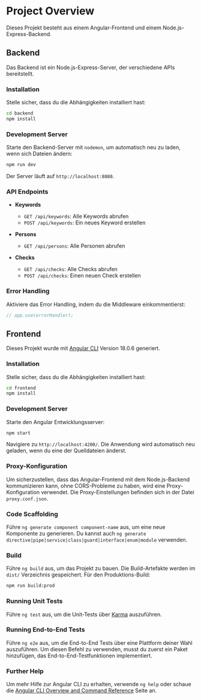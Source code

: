 
# Project Overview

Dieses Projekt besteht aus einem Angular-Frontend und einem Node.js-Express-Backend.

## Backend

Das Backend ist ein Node.js-Express-Server, der verschiedene APIs bereitstellt.

### Installation

Stelle sicher, dass du die Abhängigkeiten installiert hast:

```bash
cd backend
npm install
```

### Development Server

Starte den Backend-Server mit `nodemon`, um automatisch neu zu laden, wenn sich Dateien ändern:

```bash
npm run dev
```

Der Server läuft auf `http://localhost:8080`.

### API Endpoints

- **Keywords**
  - `GET /api/keywords`: Alle Keywords abrufen
  - `POST /api/keywords`: Ein neues Keyword erstellen

- **Persons**
  - `GET /api/persons`: Alle Personen abrufen

- **Checks**
  - `GET /api/checks`: Alle Checks abrufen
  - `POST /api/checks`: Einen neuen Check erstellen

### Error Handling

Aktiviere das Error Handling, indem du die Middleware einkommentierst:

```javascript
// app.use(errorHandler);
```

## Frontend

Dieses Projekt wurde mit [Angular CLI](https://github.com/angular/angular-cli) Version 18.0.6 generiert.

### Installation

Stelle sicher, dass du die Abhängigkeiten installiert hast:

```bash
cd frontend
npm install
```

### Development Server

Starte den Angular Entwicklungsserver:

```bash
npm start
```

Navigiere zu `http://localhost:4200/`. Die Anwendung wird automatisch neu geladen, wenn du eine der Quelldateien änderst.

### Proxy-Konfiguration

Um sicherzustellen, dass das Angular-Frontend mit dem Node.js-Backend kommunizieren kann, ohne CORS-Probleme zu haben, wird eine Proxy-Konfiguration verwendet. Die Proxy-Einstellungen befinden sich in der Datei `proxy.conf.json`.

### Code Scaffolding

Führe `ng generate component component-name` aus, um eine neue Komponente zu generieren. Du kannst auch `ng generate directive|pipe|service|class|guard|interface|enum|module` verwenden.

### Build

Führe `ng build` aus, um das Projekt zu bauen. Die Build-Artefakte werden im `dist/` Verzeichnis gespeichert. Für den Produktions-Build:

```bash
npm run build:prod
```

### Running Unit Tests

Führe `ng test` aus, um die Unit-Tests über [Karma](https://karma-runner.github.io) auszuführen.

### Running End-to-End Tests

Führe `ng e2e` aus, um die End-to-End Tests über eine Plattform deiner Wahl auszuführen. Um diesen Befehl zu verwenden, musst du zuerst ein Paket hinzufügen, das End-to-End-Testfunktionen implementiert.

### Further Help

Um mehr Hilfe zur Angular CLI zu erhalten, verwende `ng help` oder schaue die [Angular CLI Overview and Command Reference](https://angular.dev/tools/cli) Seite an.